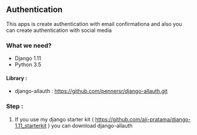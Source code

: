 ## Authentication
This apps is create authentication with email confirmationa and also you can create authentication with social media

### What we need?
- Django 1.11 
- Python 3.5

#### Library :
- django-allauth : https://github.com/pennersr/django-allauth.git

### Step :
1. If you use my django starter kit ( https://github.com/aji-pratama/django-1.11_starterkit ) you can download django-allauth 